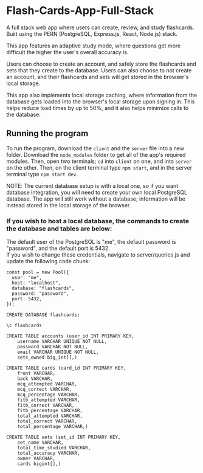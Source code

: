 # Flash-Cards-App-Full-Stack
A full stack web app where users can create, review, and study flashcards. Built using the PERN (PostgreSQL, Express.js, React, Node.js) stack.

This app features an adaptive study mode, where questions get more difficult the higher the user's overall accuracy is.

Users can choose to create an account, and safely store the flashcards and sets that they create to the database. Users can also choose to not create an account, and their 
flashcards and sets will get stored in the browser's local storage.

This app also implements local storage caching, where information from the database gets loaded into the browser's local storage upon signing in. This helps reduce load
times by up to 50%, and it also helps minimize calls to the database.
## Running the program
To run the program, download the `client` and the `server` file into a new folder. Download the `node_modules` folder to get all of the app's required modules. Then,
open two terminals; `cd` into `client` on one, and into `server` on the other. Then, on the client terminal type `npm start`, and in the server terminal type `npm start dev`.

NOTE: The current database setup is with a local one, so if you want database integration, you will need to create your own local PostgreSQL database. 
The app will still work without a database; information will be instead stored in the local storage of the browser.

### If you wish to host a local database, the commands to create the database and tables are below:

The default user of the PostgreSQL is "me", the default password is "password", and the default port is 5432.\
If you wish to change these credentials, navigate to server/queries.js and update the following code chunk:
```
const pool = new Pool({
  user: "me",
  host: "localhost",
  database: "flashcards",
  password: "password",
  port: 5432,
});
```
```
CREATE DATABASE flashcards;
```
```
\c flashcards
```
```
CREATE TABLE accounts (user_id INT PRIMARY KEY,
    username VARCHAR UNIQUE NOT NULL,
    password VARCHAR NOT NULL,
    email VARCHAR UNIQUE NOT NULL,
    sets_owned big_int[],)
```
```
CREATE TABLE cards (card_id INT PRIMARY KEY,
    front VARCHAR,
    back VARCHAR,
    mcq_attempted VARCHAR,
    mcq_correct VARCHAR,
    mcq_percentage VARCHAR,
    fitb_attempted VARCHAR,
    fitb_correct VARCHAR,
    fitb_percentage VARCHAR,
    total_attempted VARCHAR,
    total_correct VARCHAR,
    total_percentage VARCHAR,)
```
```
CREATE TABLE sets (set_id INT PRIMARY KEY,
    set_name VARCHAR,
    total_time_studied VARCHAR,
    total_accuracy VARCHAR,
    owner VARCHAR,
    cards bigint[],)
```



    
